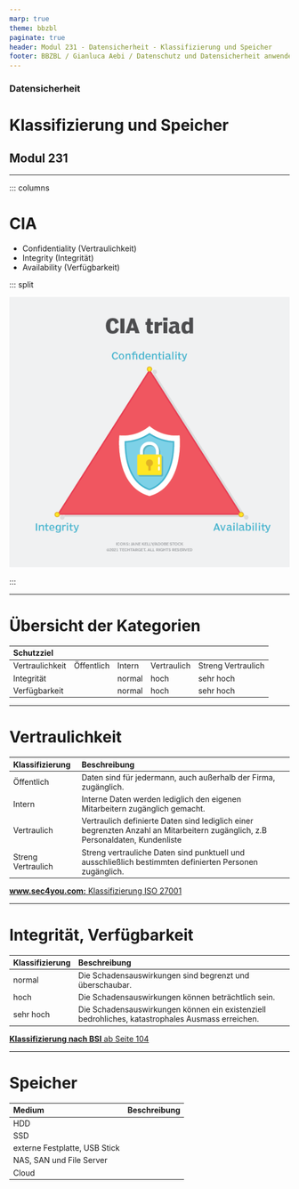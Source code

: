 ```yaml
---
marp: true
theme: bbzbl
paginate: true
header: Modul 231 - Datensicherheit - Klassifizierung und Speicher
footer: BBZBL / Gianluca Aebi / Datenschutz und Datensicherheit anwenden
---
```


<!-- _class: big center -->
### Datensicherheit
# Klassifizierung und Speicher
## Modul 231

---
::: columns
# CIA  

- Confidentiality (Vertraulichkeit)
- Integrity (Integrität) 
- Availability (Verfügbarkeit)

::: split

[![CIA](../images/whatis-cia_triad-h.png)](https://www.techtarget.com/whatis/definition/Confidentiality-integrity-and-availability-CIA)

:::

---
# Übersicht der Kategorien
| Schutzziel | | | | |
| :--------------------- | :---------------  | :---------------  | :---------------  | :---------------  |
| Vertraulichkeit  | Öffentlich | Intern | Vertraulich | Streng Vertraulich |
| Integrität | | normal | hoch | sehr hoch |
| Verfügbarkeit | | normal | hoch | sehr hoch |

---
# Vertraulichkeit
| Klassifizierung | Beschreibung |
| :----------- | :------------------------------------------------ | 
| Öffentlich | Daten sind für jedermann, auch außerhalb der Firma, zugänglich. | 
| Intern | Interne Daten werden lediglich den eigenen Mitarbeitern zugänglich gemacht. | 
| Vertraulich | Vertraulich definierte Daten sind lediglich einer begrenzten Anzahl an Mitarbeitern zugänglich, z.B Personaldaten, Kundenliste |
|Streng Vertraulich | Streng vertrauliche Daten sind punktuell und ausschließlich bestimmten definierten Personen zugänglich.|

[**www.sec4you.com:** Klassifizierung ISO 27001](https://www.sec4you.com/klassifizierung-iso-27001/)

---
# Integrität, Verfügbarkeit
| Klassifizierung | Beschreibung |
| :----------- | :------------------------------------------------ | 
| normal | Die Schadensauswirkungen sind begrenzt und überschaubar.  | 
| hoch | Die Schadensauswirkungen können beträchtlich sein.  | 
| sehr hoch | Die Schadensauswirkungen können ein existenziell bedrohliches, katastrophales Ausmass erreichen. |

[**Klassifizierung nach BSI** ab Seite 104](https://www.bsi.bund.de/SharedDocs/Downloads/DE/BSI/Grundschutz/BSI_Standards/standard_200_2.pdf?__blob=publicationFile&v=2)

---
# Speicher
| Medium | Beschreibung |
| :----------- | :------------------------------------------------ | 
| HDD |  | 
| SSD |  | 
| externe Festplatte, USB Stick |  |
| NAS, SAN und File Server |  |
| Cloud |  |
